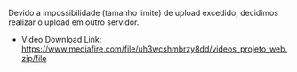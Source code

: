  Devido a impossibilidade (tamanho limite) de upload excedido, decidimos realizar o upload em outro servidor.
 
 - Video Download Link:
https://www.mediafire.com/file/uh3wcshmbrzy8dd/videos_projeto_web.zip/file
